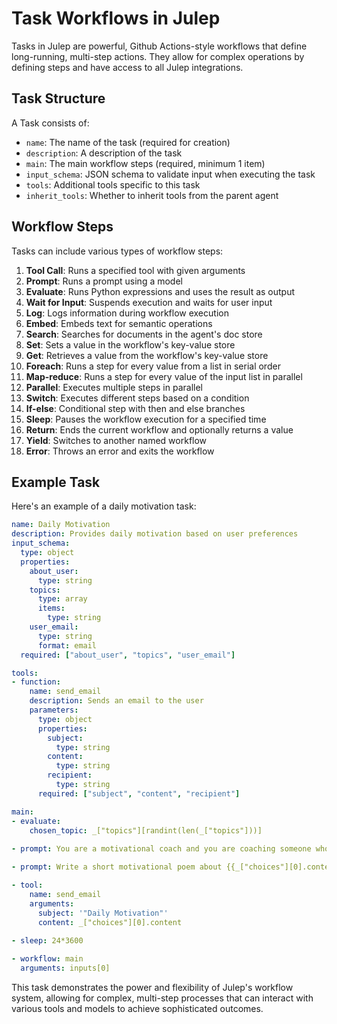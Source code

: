 # Task Workflows in Julep

Tasks in Julep are powerful, Github Actions-style workflows that define long-running, multi-step actions. They allow for complex operations by defining steps and have access to all Julep integrations.

## Task Structure

A Task consists of:

- `name`: The name of the task (required for creation)
- `description`: A description of the task
- `main`: The main workflow steps (required, minimum 1 item)
- `input_schema`: JSON schema to validate input when executing the task
- `tools`: Additional tools specific to this task
- `inherit_tools`: Whether to inherit tools from the parent agent

## Workflow Steps

Tasks can include various types of workflow steps:

1. **Tool Call**: Runs a specified tool with given arguments
2. **Prompt**: Runs a prompt using a model
3. **Evaluate**: Runs Python expressions and uses the result as output
4. **Wait for Input**: Suspends execution and waits for user input
5. **Log**: Logs information during workflow execution
6. **Embed**: Embeds text for semantic operations
7. **Search**: Searches for documents in the agent's doc store
8. **Set**: Sets a value in the workflow's key-value store
9. **Get**: Retrieves a value from the workflow's key-value store
10. **Foreach**: Runs a step for every value from a list in serial order
11. **Map-reduce**: Runs a step for every value of the input list in parallel
12. **Parallel**: Executes multiple steps in parallel
13. **Switch**: Executes different steps based on a condition
14. **If-else**: Conditional step with then and else branches
15. **Sleep**: Pauses the workflow execution for a specified time
16. **Return**: Ends the current workflow and optionally returns a value
17. **Yield**: Switches to another named workflow
18. **Error**: Throws an error and exits the workflow

## Example Task

Here's an example of a daily motivation task:

```yaml
name: Daily Motivation
description: Provides daily motivation based on user preferences
input_schema:
  type: object
  properties:
    about_user:
      type: string
    topics:
      type: array
      items:
        type: string
    user_email:
      type: string
      format: email
  required: ["about_user", "topics", "user_email"]

tools:
- function:
    name: send_email
    description: Sends an email to the user
    parameters:
      type: object
      properties:
        subject:
          type: string
        content:
          type: string
        recipient:
          type: string
      required: ["subject", "content", "recipient"]

main:
- evaluate:
    chosen_topic: _["topics"][randint(len(_["topics"]))]
    
- prompt: You are a motivational coach and you are coaching someone who is {{inputs[0]["about_user"]}}. Think of the challenges they might be facing on the {{_["chosen_topic"]}} topic and what to do about them. Write down your answer as a bulleted list.

- prompt: Write a short motivational poem about {{_["choices"][0].content}}

- tool:
    name: send_email
    arguments:
      subject: '"Daily Motivation"'
      content: _["choices"][0].content
      
- sleep: 24*3600  

- workflow: main  
  arguments: inputs[0]
```

This task demonstrates the power and flexibility of Julep's workflow system, allowing for complex, multi-step processes that can interact with various tools and models to achieve sophisticated outcomes.